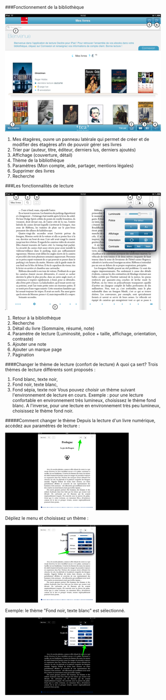 ###Fonctionnement de la bibliothèque

![](/images/lire-iPad-1.png)

1. Mes étagères, ouvre un panneau latérale qui permet de créer et de modifier des étagères afin de pouvoir gérer ses livres
2. Trier par (auteur, titre, éditeur, derniers lus, derniers ajoutés)
3. Affichage (couverture, détail)
4. Thème de la bibliothèque
5. Paramètres (Mon compte, aide, partager, mentions légales)
6. Supprimer des livres
7. Recherche

###Les fonctionnalités de lecture

![](/images/lire-iPad-2.png)

1. Retour à la bibliothèque
2. Recherche
3. Détail du livre (Sommaire, résumé, note)
4. Paramètre de lecture (Luminosité, police + taille, affichage, orientation, contraste)
5. Ajouter une note
6. Ajouter un marque page
7. Pagination

####Changer le thème de lecture (confort de lecture)
A quoi ça sert?
Trois thèmes de lecture différents sont proposés : 
1. Fond blanc, texte noir, 
2. Fond noir, texte blanc, 
3. Fond sépia, texte noir 
Vous pouvez choisir un thème suivant l'environnement de lecture en cours. 
Exemple : pour une lecture confortable en environnement très lumineux, choisissez le thème fond blanc. A l'inverse, pour une lecture en environnement très peu lumineux, choisissez le thème fond noir.

#####Comment changer le thème
Depuis la lecture d'un livre numérique, accédez aux paramètres de lecture :

![](/images/lire-iPad-3.png)

Dépliez le menu et choisissez un thème :

![](/images/lire-iPad-4.png)

Exemple: le thème "Fond noir, texte blanc" est sélectionné.

![](/images/lire-iPad-5.png)